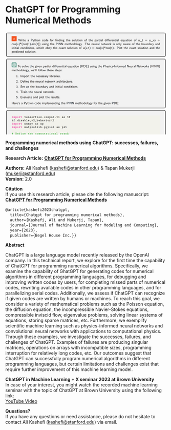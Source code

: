 # ChatGPT for Programming Numerical Methods
![pic](./image.png)

**Programming numerical methods using ChatGPT: successes, failures, and challenges**

**Research Article:**
**[ChatGPT for Programming Numerical Methods](https://arxiv.org/pdf/2303.12093.pdf)**

**Authors:** Ali Kashefi (kashefi@stanford.edu) & Tapan Mukerji (mukerji@stanford.edu)<br>
**Version:** 2.0 <br>

**Citation** <br>
If you use this research article, plesae cite the following manuscript: <br>
**[ChatGPT for Programming Numerical Methods](https://arxiv.org/pdf/2303.12093.pdf)**

    @article{kashefi2023chatgpt,
      title={Chatgpt for programming numerical methods}, 
      author={Kashefi, Ali and Mukerji, Tapan}, 
      journal={Journal of Machine Learning for Modeling and Computing},
      year={2023},
      publisher={Begel House Inc.}}

**Abstract**

ChatGPT is a large language model recently released  by the OpenAI company. In this technical report, we explore for the first time the capability of ChatGPT for programming numerical algorithms. Specifically, we examine the capability of GhatGPT for generating codes for numerical algorithms in different programming languages, for debugging and improving written codes by users, for completing missed parts of numerical codes, rewriting available codes in other programming languages, and for parallelizing serial codes. Additionally, we assess if ChatGPT can recognize if given codes are written by humans or machines. To reach this goal, we consider a variety of mathematical problems such as the Poisson equation, the diffusion equation, the incompressible Navier-Stokes equations, compressible inviscid flow, eigenvalue problems, solving linear systems of equations, storing sparse matrices, etc. Furthermore, we exemplify scientific machine learning such as physics-informed neural networks and convolutional neural networks with applications to computational physics. Through these examples, we investigate the successes, failures, and challenges of ChatGPT. Examples of failures are producing singular matrices, operations on arrays with incompatible sizes, programming interruption for relatively long codes, etc. Our outcomes suggest that ChatGPT can successfully program numerical algorithms in different programming languages, but certain limitations and challenges exist that require further improvement of this machine learning model.

**ChatGPT in Machine Learning + X seminar 2023 at Brown University**<br>
In case of your interest, you might watch the recorded machine learning seminar with the topic of ChatGPT at Brown University using the following link:<br> 
[YouTube Video](https://www.youtube.com/watch?v=zFrZsufbNSA&t=3595s)

**Questions?** <br>
If you have any questions or need assistance, please do not hesitate to contact Ali Kashefi (kashefi@stanford.edu) via email.
